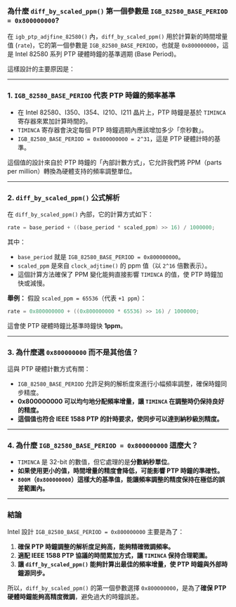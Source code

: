 ### **為什麼 `diff_by_scaled_ppm()` 第一個參數是 `IGB_82580_BASE_PERIOD = 0x800000000`?**

在 `igb_ptp_adjfine_82580()` 內，`diff_by_scaled_ppm()` 用於計算新的時間增量值 (`rate`)，它的第一個參數是 `IGB_82580_BASE_PERIOD`，也就是 `0x800000000`，這是 Intel 82580 系列 PTP 硬體時鐘的基準週期 (Base Period)。

這樣設計的主要原因是：

---

### **1. `IGB_82580_BASE_PERIOD` 代表 PTP 時鐘的頻率基準**

- 在 Intel 82580、I350、I354、I210、I211 晶片上，PTP 時鐘是基於 `TIMINCA` 寄存器來累加計算時間的。
- `TIMINCA` 寄存器會決定每個 PTP 時鐘週期內應該增加多少「奈秒數」。
- `IGB_82580_BASE_PERIOD = 0x800000000 = 2^31`，這是 PTP 硬體計時的基準。

這個值的設計來自於 PTP 時鐘的「內部計數方式」，它允許我們將 PPM（parts per million）轉換為硬體支持的頻率調整單位。

---

### **2. `diff_by_scaled_ppm()` 公式解析**

在 `diff_by_scaled_ppm()` 內部，它的計算方式如下：

```c
rate = base_period + ((base_period * scaled_ppm) >> 16) / 1000000;
```

其中：

- `base_period` 就是 `IGB_82580_BASE_PERIOD = 0x800000000`。
- `scaled_ppm` 是來自 `clock_adjtime()` 的 ppm 值（以 `2^16` 倍數表示）。
- 這個計算方法確保了 PPM 變化能夠直接影響 `TIMINCA` 的值，使 PTP 時鐘加快或減慢。

**舉例：** 假設 `scaled_ppm = 65536`（代表 `+1 ppm`）：

```c
rate = 0x800000000 + ((0x800000000 * 65536) >> 16) / 1000000;
```

這會使 PTP 硬體時鐘比基準時鐘快 **1ppm**。

---

### **3. 為什麼選 `0x800000000` 而不是其他值？**

這與 PTP 硬體計數方式有關：

- `IGB_82580_BASE_PERIOD` 允許足夠的解析度來進行小幅頻率調整，確保時鐘同步精度。
- **0x800000000 可以均勻地分配頻率增量，讓 `TIMINCA` 在調整時仍保持良好的精度。**
- **這個值也符合 IEEE 1588 PTP 的計時要求，使同步可以達到納秒級別精度。**

---

### **4. 為什麼 `IGB_82580_BASE_PERIOD = 0x800000000` 這麼大？**

- `TIMINCA` 是 32-bit 的數值，但它處理的是**分數納秒單位**。
- **如果使用更小的值，時間增量的精度會降低，可能影響 PTP 時鐘的準確性。**
- **`800M`（`0x800000000`）這樣大的基準值，能讓頻率調整的精度保持在極低的誤差範圍內。**

---

### **結論**

Intel 設計 `IGB_82580_BASE_PERIOD = 0x800000000` 主要是為了：

1. **確保 PTP 時鐘調整的解析度足夠高，能夠精確微調頻率。**
2. **適配 IEEE 1588 PTP 協議的時間累加方式，讓 `TIMINCA` 保持合理範圍。**
3. **讓 `diff_by_scaled_ppm()` 能夠計算出最佳的頻率增量，使 PTP 時鐘與外部時鐘源同步。**

所以，`diff_by_scaled_ppm()` 的第一個參數選擇 `0x800000000`，是為了**確保 PTP 硬體時鐘能夠高精度微調**，避免過大的時鐘誤差。